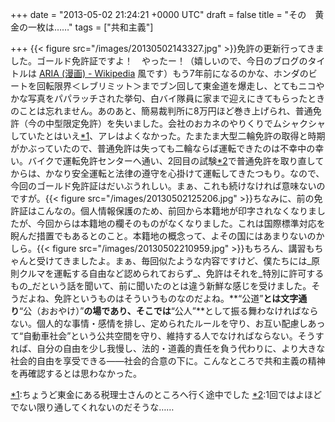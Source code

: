 
+++
date = "2013-05-02 21:24:21 +0000 UTC"
draft = false
title = "その　黄金の一枚は……"
tags = ["共和主義"]

+++
{{< figure src="/images/20130502143327.jpg"  >}}免許の更新行ってきました。ゴールド免許証ですよ！　やったー！（嬉しいので、今日のブログのタイトルは <a href="http://ja.wikipedia.org/wiki/ARIA_(%E6%BC%AB%E7%94%BB)">ARIA (漫画) - Wikipedia</a> 風です）もう7年前になるのかな、ホンダのビートを回転限界＜レブリミット＞までブン回して東金道を爆走し、とてもニコやかな写真をパパラッチされた挙句、白バイ隊員に家まで迎えにきてもらったときのことは忘れません。あのあと、簡易裁判所に8万円ほど巻き上げられ、普通免許（今の中型限定免許）を失いました。会社のおカネのやりくりでムシャクシャしていたとはいえ<a href="#f1" name="fn1" title="ちょうど東金にある税理士さんのところへ行く途中でした">*1</a>、アレはよくなかった。たまたま大型二輪免許の取得と時期がかぶっていたので、普通免許は失っても二輪ならば運転できたのは不幸中の幸い。バイクで運転免許センターへ通い、2回目の試験<a href="#f2" name="fn2" title="1回ではよほどでない限り通してくれないのだそうな……">*2</a>で普通免許を取り直してからは、かなり安全運転と法律の遵守を心掛けて運転してきたつもり。なので、今回のゴールド免許証はだいぶうれしい。まぁ、これも続けなければ意味ないのですが。{{< figure src="/images/20130502125206.jpg"  >}}ちなみに、前の免許証はこんなの。個人情報保護のため、前回から本籍地が印字されなくなりましたが、今回からは本籍地の欄そのものがなくなりました。これは国際標準対応を睨んだ措置でもあるとのこと。本籍地の概念って、よその国にはあまりないのかしら。{{< figure src="/images/20130502210959.jpg"  >}}もちろん、講習もちゃんと受けてきましたよ。まぁ、毎回似たような内容ですけど、僕たちには_原則クルマを運転する自由など認められておらず_、免許はそれを_特別に許可するもの_だという話を聞いて、前に聞いたのとは違う新鮮な感じを受けました。そうだよね、免許というものはそういうものなのだよね。**“公道”**とは文字通り**“公（おおやけ）”**の場であり、そこでは**“公人”**として振る舞わなければならない。個人的な事情・感情を排し、定められたルールを守り、お互い配慮しあって“自動車社会”という公共空間を守り、維持する人でなければならない。そうすれば、自分の自由を少し我慢し、法的・道義的責任を負う代わりに、より大きな社会的自由を享受できる――社会的合意の下に。こんなところで共和主義の精神を再確認するとは思わなかった。
<div class="footnote">
<a href="#fn1" name="f1" class="footnote-number">*1</a><span class="footnote-delimiter">:</span><span class="footnote-text">ちょうど東金にある税理士さんのところへ行く途中でした</span>
<a href="#fn2" name="f2" class="footnote-number">*2</a><span class="footnote-delimiter">:</span><span class="footnote-text">1回ではよほどでない限り通してくれないのだそうな……</span>
</div>

